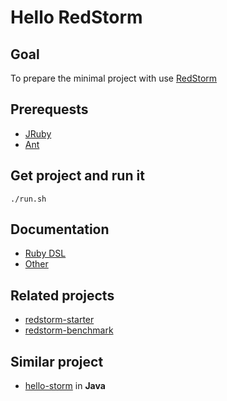 Hello RedStorm
=========

## Goal
To prepare the minimal project with use [RedStorm]

## Prerequests
* [JRuby]  
* [Ant]

## Get project and run it
```
./run.sh
```

## Documentation
* [Ruby DSL]
* [Other]

## Related projects
* [redstorm-starter]
* [redstorm-benchmark]

## Similar project
* [hello-storm] in **Java**

[Ant]:http://ant.apache.org/
[Storm]:http://storm.incubator.apache.org/
[rvm]:http://rvm.io/
[JRuby]:http://jruby.org/
[RedStorm]:https://github.com/colinsurprenant/redstorm
[Ruby DSL]:https://github.com/colinsurprenant/redstorm/wiki/Ruby-DSL-Documentation
[Other]:https://github.com/colinsurprenant/redstorm/wiki
[redstorm-starter]:https://github.com/colinsurprenant/redstorm-starter/
[redstorm-benchmark]:https://github.com/colinsurprenant/redstorm-benchmark/
[hello-storm]:https://github.com/slon1024/hello-storm
